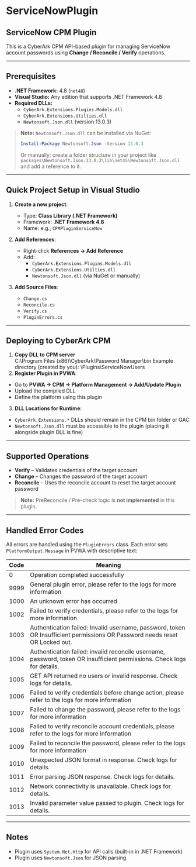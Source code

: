 # ServiceNowPlugin
## ServiceNow CPM Plugin

This is a CyberArk CPM API-based plugin for managing ServiceNow account passwords using **Change / Reconcile / Verify** operations.

---

## Prerequisites

- **.NET Framework:** 4.8 (`net48`)  
- **Visual Studio:** Any edition that supports .NET Framework 4.8  
- **Required DLLs:**
  - `CyberArk.Extensions.Plugins.Models.dll`
  - `CyberArk.Extensions.Utilties.dll`
  - `Newtonsoft.Json.dll` (version 13.0.3)

> **Note:** `Newtonsoft.Json.dll` can be installed via NuGet:  
> ```powershell
> Install-Package Newtonsoft.Json -Version 13.0.3
> ```  
> Or manually: create a folder structure in your project like  
> `packages\Newtonsoft.Json.13.0.3\lib\net45\Newtonsoft.Json.dll`  
> and add a reference to it.

---

## Quick Project Setup in Visual Studio

1. **Create a new project**:  
   - Type: **Class Library (.NET Framework)**  
   - Framework: **.NET Framework 4.8**  
   - Name: e.g., `CPMPluginServiceNow`

2. **Add References**:  
   - Right-click **References → Add Reference**  
   - Add:
     - `CyberArk.Extensions.Plugins.Models.dll`
     - `CyberArk.Extensions.Utilties.dll`
     - `Newtonsoft.Json.dll` (via NuGet or manually)

3. **Add Source Files**:
   - `Change.cs`
   - `Reconcile.cs`
   - `Verify.cs`
   - `PluginErrors.cs`

---

## Deploying to CyberArk CPM

1. **Copy DLL to CPM server**  
C:\Program Files (x86)\CyberArk\Password Manager\bin<place dll files here>
   Example directory (created by you):  \Plugins\ServiceNowUsers
2. **Register Plugin in PVWA**:
- Go to **PVWA → CPM → Platform Management → Add/Update Plugin**  
- Upload the compiled DLL  
- Define the platform using this plugin

3. **DLL Locations for Runtime**:
- `CyberArk.Extensions.*` DLLs should remain in the CPM bin folder or GAC  
- `Newtonsoft.Json.dll` must be accessible to the plugin (placing it alongside plugin DLL is fine)

---

## Supported Operations

- **Verify** – Validates credentials of the target account  
- **Change** – Changes the password of the target account  
- **Reconcile** – Uses the reconcile account to reset the target account password

> **Note:** PreReconcile / Pre-check logic is **not implemented** in this plugin.

---

## Handled Error Codes

All errors are handled using the `PluginErrors` class. Each error sets `PlatformOutput.Message` in PVWA with descriptive text:

| Code  | Meaning |
|-------|---------|
| 0     | Operation completed successfully |
| 9999  | General plugin error, please refer to the logs for more information |
| 1000  | An unknown error has occurred |
| 1002  | Failed to verify credentials, please refer to the logs for more information |
| 1003  | Authentication failed: Invalid username, password, token OR Insufficient permissions OR Password needs reset OR Locked out. |
| 1004  | Authentication failed: invalid reconcile username, password, token OR insufficient permissions. Check logs for details. |
| 1005  | GET API returned no users or invalid response. Check logs for details. |
| 1006  | Failed to verify credentials before change action, please refer to the logs for more information |
| 1007  | Failed to change the password, please refer to the logs for more information |
| 1008  | Failed to verify reconcile account credentials, please refer to the logs for more information |
| 1009  | Failed to reconcile the password, please refer to the logs for more information |
| 1010  | Unexpected JSON format in response. Check logs for details. |
| 1011  | Error parsing JSON response. Check logs for details. |
| 1012  | Network connectivity is unavailable. Check logs for details. |
| 1013  | Invalid parameter value passed to plugin. Check logs for details. |

---

## Notes

- Plugin uses `System.Net.Http` for API calls (built-in in .NET Framework)  
- Plugin uses `Newtonsoft.Json` for JSON parsing
